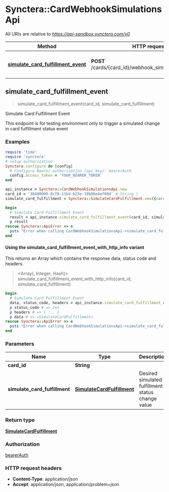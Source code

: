 # Synctera::CardWebhookSimulationsApi

All URIs are relative to *https://api-sandbox.synctera.com/v0*

| Method | HTTP request | Description |
| ------ | ------------ | ----------- |
| [**simulate_card_fulfillment_event**](CardWebhookSimulationsApi.md#simulate_card_fulfillment_event) | **POST** /cards/{card_id}/webhook_simulations/fulfillment | Simulate Card Fulfillment Event |


## simulate_card_fulfillment_event

> <SimulateCardFulfillment> simulate_card_fulfillment_event(card_id, simulate_card_fulfillment)

Simulate Card Fulfillment Event

This endpoint is for testing environment only to trigger a simulated change in card fulfillment status event 

### Examples

```ruby
require 'time'
require 'synctera'
# setup authorization
Synctera.configure do |config|
  # Configure Bearer authorization (api_key): bearerAuth
  config.access_token = 'YOUR_BEARER_TOKEN'
end

api_instance = Synctera::CardWebhookSimulationsApi.new
card_id = '38400000-8cf0-11bd-b23e-10b96e4ef00d' # String | 
simulate_card_fulfillment = Synctera::SimulateCardFulfillment.new({card_fulfillment_status: Synctera::CardFulfillmentStatus::DIGITALLY_PRESENTED}) # SimulateCardFulfillment | Desired simulated fulfillment status change value

begin
  # Simulate Card Fulfillment Event
  result = api_instance.simulate_card_fulfillment_event(card_id, simulate_card_fulfillment)
  p result
rescue Synctera::ApiError => e
  puts "Error when calling CardWebhookSimulationsApi->simulate_card_fulfillment_event: #{e}"
end
```

#### Using the simulate_card_fulfillment_event_with_http_info variant

This returns an Array which contains the response data, status code and headers.

> <Array(<SimulateCardFulfillment>, Integer, Hash)> simulate_card_fulfillment_event_with_http_info(card_id, simulate_card_fulfillment)

```ruby
begin
  # Simulate Card Fulfillment Event
  data, status_code, headers = api_instance.simulate_card_fulfillment_event_with_http_info(card_id, simulate_card_fulfillment)
  p status_code # => 2xx
  p headers # => { ... }
  p data # => <SimulateCardFulfillment>
rescue Synctera::ApiError => e
  puts "Error when calling CardWebhookSimulationsApi->simulate_card_fulfillment_event_with_http_info: #{e}"
end
```

### Parameters

| Name | Type | Description | Notes |
| ---- | ---- | ----------- | ----- |
| **card_id** | **String** |  |  |
| **simulate_card_fulfillment** | [**SimulateCardFulfillment**](SimulateCardFulfillment.md) | Desired simulated fulfillment status change value |  |

### Return type

[**SimulateCardFulfillment**](SimulateCardFulfillment.md)

### Authorization

[bearerAuth](../README.md#bearerAuth)

### HTTP request headers

- **Content-Type**: application/json
- **Accept**: application/json, application/problem+json

